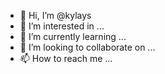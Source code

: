 - 👋 Hi, I’m @kylays
- 👀 I’m interested in ...
- 🌱 I’m currently learning ...
- 💞️ I’m looking to collaborate on ...
- 📫 How to reach me ...

<!---
kylays/kylays is a ✨ special ✨ repository because its `README.md` (this file) appears on your GitHub profile.
You can click the Preview link to take a look at your changes.
--->
